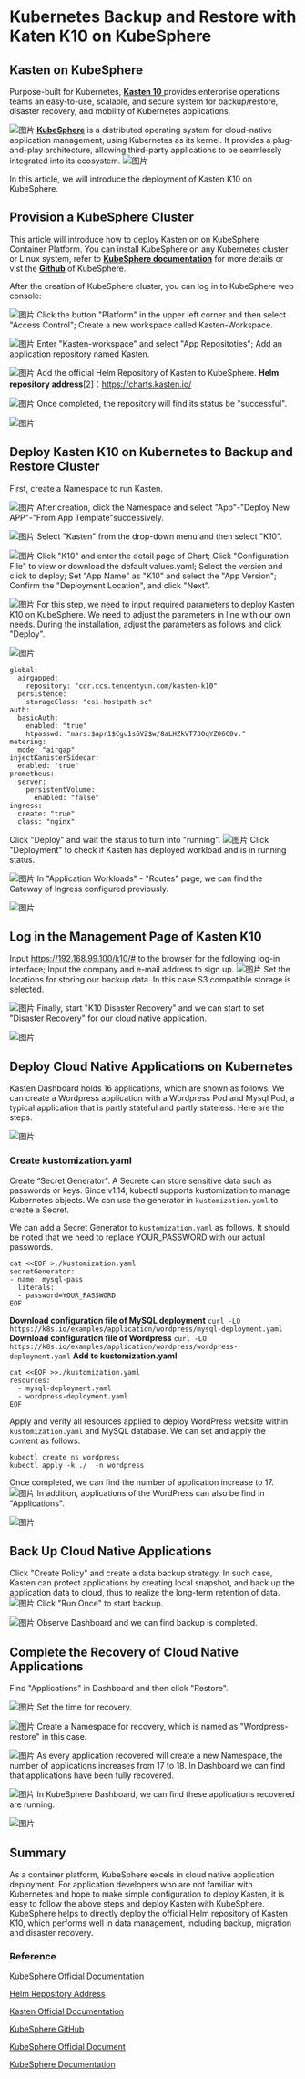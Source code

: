 # Kubernetes Backup and Restore with Katen K10 on KubeSphere

## Kasten on KubeSphere

Purpose-built for Kubernetes, [**Kasten 10** ](https://docs.kasten.io/)provides enterprise operations teams an easy-to-use, scalable, and secure system for backup/restore, disaster recovery, and mobility of Kubernetes applications. 

![图片](https://mmbiz.qpic.cn/mmbiz_png/u5Pibv7AcsEVk4LkRgDb1pZe8ppcY6iaCmn82SkdfugiaHXich4WNXhrGAib38icvgVlz7iboIR1t7nqu2wEGgp9qlicqw/640?wx_fmt=png&tp=webp&wxfrom=5&wx_lazy=1&wx_co=1)
**[KubeSphere](https://kubesphere.io/docs/introduction/what-is-kubesphere/)** is a distributed operating system for cloud-native application management, using Kubernetes as its kernel. It provides a plug-and-play architecture, allowing third-party applications to be seamlessly integrated into its ecosystem.
![图片](https://kubesphere.io/images/docs/introduction/what-is-kubesphere/architecture-1.png)

In this article, we will introduce the deployment of Kasten K10 on KubeSphere.

## Provision a KubeSphere Cluster

This article will introduce how to deploy Kasten on on KubeSphere Container Platform. You can install KubeSphere on any Kubernetes cluster or Linux system, refer to [**KubeSphere documentation**](https://kubesphere.io/docs/quick-start/all-in-one-on-linux/) for more details or vist the [**Github**]( https://github.com/kubesphere/website) of KubeSphere.

After the creation of KubeSphere cluster, you can log in to KubeSphere web console:

![图片](https://mmbiz.qpic.cn/mmbiz_png/u5Pibv7AcsEVk4LkRgDb1pZe8ppcY6iaCmdfABicRCXlj9YWuJN7OiaeodbIzz4niaChwzib5dWZeWlH6jEM2jt3opibA/640?wx_fmt=png&tp=webp&wxfrom=5&wx_lazy=1&wx_co=1)
Click the button  "Platform" in the upper left corner and then select "Access Control"; Create a new workspace called Kasten-Workspace.

![图片](https://mmbiz.qpic.cn/mmbiz_png/u5Pibv7AcsEVk4LkRgDb1pZe8ppcY6iaCmbXUeVRNAxFhYVicwnvtzOfbKyaPRUfEEDl41hh0yGCFcFNuiaPYIYTibg/640?wx_fmt=png&tp=webp&wxfrom=5&wx_lazy=1&wx_co=1)
Enter "Kasten-workspace" and select "App Repositoties"; Add an application repository named Kasten.

![图片](https://mmbiz.qpic.cn/mmbiz_png/u5Pibv7AcsEVk4LkRgDb1pZe8ppcY6iaCmO95B3EsAEmS0lIXsibicTGYUZJQlphHtkqkNceIrnJPByQTd9euOwKFA/640?wx_fmt=png&tp=webp&wxfrom=5&wx_lazy=1&wx_co=1)
Add the official Helm Repository of Kasten to KubeSphere. **Helm repository address**[2]：https://charts.kasten.io/

![图片](https://mmbiz.qpic.cn/mmbiz_png/u5Pibv7AcsEVk4LkRgDb1pZe8ppcY6iaCmiamCwAqias6U61st20oibzJLrhSXKEjwjREodIPsxfP8LB0Eewqy50l4Q/640?wx_fmt=png&tp=webp&wxfrom=5&wx_lazy=1&wx_co=1)
Once completed, the repository will find its status be "successful".

![图片](https://mmbiz.qpic.cn/mmbiz_png/u5Pibv7AcsEVk4LkRgDb1pZe8ppcY6iaCmpa2jFHavCoXCrzV4ZokjLQMWXtEVbPo69ojGd0ahg5Mz0wicDDDNqMw/640?wx_fmt=png&tp=webp&wxfrom=5&wx_lazy=1&wx_co=1)
## Deploy Kasten K10 on Kubernetes to Backup and Restore Cluster

First, create a Namespace to run Kasten.

![图片](https://mmbiz.qpic.cn/mmbiz_png/u5Pibv7AcsEVk4LkRgDb1pZe8ppcY6iaCmSl6j2NWGVAUEHLj9YwJ6iaXntB14hS1keCjfCZeOztz6T5Eg91a5oLw/640?wx_fmt=png&tp=webp&wxfrom=5&wx_lazy=1&wx_co=1)
After creation, click the Namespace and select "App"-"Deploy New APP"-"From App Template"successively.

![图片](https://mmbiz.qpic.cn/mmbiz_png/u5Pibv7AcsEVk4LkRgDb1pZe8ppcY6iaCmBJEPnZhqskCUicU9eibfIxLko8nPzULL2IAWUnG1gnN8ZiaY8ibBJnHic5g/640?wx_fmt=png&tp=webp&wxfrom=5&wx_lazy=1&wx_co=1)
Select "Kasten" from the drop-down menu and then select "K10".

![图片](https://mmbiz.qpic.cn/mmbiz_png/u5Pibv7AcsEVk4LkRgDb1pZe8ppcY6iaCmqdNRH2bWY9M5oaZGibpYdsmGOXP45tHqOJZ3emmWwGcg9yJs3RWoTcg/640?wx_fmt=png&tp=webp&wxfrom=5&wx_lazy=1&wx_co=1)
Click "K10" and enter the detail page of Chart; Click "Configuration File" to view or download the default values.yaml; Select the version and click to deploy; Set "App Name" as "K10" and select the "App Version"; Confirm the "Deployment Location", and click "Next".

![图片](https://mmbiz.qpic.cn/mmbiz_png/u5Pibv7AcsEVk4LkRgDb1pZe8ppcY6iaCm8SeiaU3wI9YJ2n5hSxLqtRQlnqLErGtibDcjUdpLYZibdaOIK3FEb8ULA/640?wx_fmt=png&tp=webp&wxfrom=5&wx_lazy=1&wx_co=1)
For this step, we need to input required parameters to deploy Kasten K10 on KubeSphere. We need to adjust the parameters in line with our own needs. During the installation, adjust the parameters as follows and click "Deploy".

![图片](https://mmbiz.qpic.cn/mmbiz_png/u5Pibv7AcsEVk4LkRgDb1pZe8ppcY6iaCmeqAXArS9CiajcH99oYgPxNceq5LOrorPq8kCSqqM2ljjw6GuptkFN2g/640?wx_fmt=png&tp=webp&wxfrom=5&wx_lazy=1&wx_co=1)
  ```
global: 
    airgapped: 
      repository: "ccr.ccs.tencentyun.com/kasten-k10"
    persistence: 
      storageClass: "csi-hostpath-sc"
  auth: 
    basicAuth: 
      enabled: "true"
      htpasswd: "mars:$apr1$Cgu1sGVZ$w/8aLHZkVT73OqYZ06C0v."
  metering: 
    mode: "airgap"
  injectKanisterSidecar: 
    enabled: "true"
  prometheus: 
    server: 
      persistentVolume: 
        enabled: "false"
  ingress: 
    create: "true"
    class: "nginx"
  ```
Click "Deploy" and wait the status to turn into "running".
![图片](https://mmbiz.qpic.cn/mmbiz_png/u5Pibv7AcsEVk4LkRgDb1pZe8ppcY6iaCm0KD3VeIUXR9LqChiaHiaVxY9EXiaMlXRphlk14vBnClmV79LxrKiaAic8icg/640?wx_fmt=png&tp=webp&wxfrom=5&wx_lazy=1&wx_co=1)
Click "Deployment" to check if Kasten has deployed workload and is in running status.

![图片](https://mmbiz.qpic.cn/mmbiz_png/u5Pibv7AcsEVk4LkRgDb1pZe8ppcY6iaCm4DCcT0BkLvBsVVYPiaZzbQtytibDiaJz4ZtffjlFq1eF5dldUqOuCbngA/640?wx_fmt=png&tp=webp&wxfrom=5&wx_lazy=1&wx_co=1)
In "Application Workloads" - "Routes" page, we can find the Gateway of Ingress configured previously.

![图片](https://mmbiz.qpic.cn/mmbiz_png/u5Pibv7AcsEVk4LkRgDb1pZe8ppcY6iaCm0mpn3orh3I7P7nebE1B9AuN1KsXKSiczsklNWGic1pwQeibrTVmlz68uA/640?wx_fmt=png&tp=webp&wxfrom=5&wx_lazy=1&wx_co=1)
## Log in the Management Page of Kasten K10

Input https://192.168.99.100/k10/#  to the browser for the following log-in interface; Input the company and e-mail address to sign up.
![图片](https://mmbiz.qpic.cn/mmbiz_png/u5Pibv7AcsEVk4LkRgDb1pZe8ppcY6iaCm7NQr7PVwVdLvJficZgHDZURCet4iclt4RgqrItn1ic2pibEMchakFGjzDQ/640?wx_fmt=png&tp=webp&wxfrom=5&wx_lazy=1&wx_co=1)
Set the locations for storing our backup data. In this case S3 compatible storage is selected.

![图片](https://mmbiz.qpic.cn/mmbiz_png/u5Pibv7AcsEVk4LkRgDb1pZe8ppcY6iaCmqhHQ2JSRssJkic1px6dvawJtkTD1ejfibe3RW6ibWM5WUXfVV5uIvau6A/640?wx_fmt=png&tp=webp&wxfrom=5&wx_lazy=1&wx_co=1)
Finally, start "K10 Disaster Recovery" and we can start to set "Disaster Recovery" for our cloud native application.

![图片](https://mmbiz.qpic.cn/mmbiz_png/u5Pibv7AcsEVk4LkRgDb1pZe8ppcY6iaCmy5JuDZHyljwwwpiaXXqPAFZFQ0g29oT86WIVEibzZu6ib0Hp5fAn4ibjmQ/640?wx_fmt=png&tp=webp&wxfrom=5&wx_lazy=1&wx_co=1)
## Deploy Cloud Native Applications on Kubernetes

Kasten Dashboard holds 16 applications, which are shown as follows. We can create a Wordpress application with a Wordpress Pod and Mysql Pod, a typical application that is partly stateful and partly stateless. Here are the steps.

![图片](https://mmbiz.qpic.cn/mmbiz_png/u5Pibv7AcsEVk4LkRgDb1pZe8ppcY6iaCmJaPIjJaPW8XyWhg6u1Npona1ibsMaCLVLAVApPZhjDJ7CqOk9t5g7KQ/640?wx_fmt=png&tp=webp&wxfrom=5&wx_lazy=1&wx_co=1)
### Create kustomization.yaml

Create “Secret Generator". A Secrete can store sensitive data such as passwords or keys. Since v1.14, kubectl supports kustomization to manage Kubernetes objects. We can use the generator in `kustomization.yaml` to create a Secret.

We can add a Secret Generator to `kustomization.yaml` as follows. It should be noted that we need to replace YOUR_PASSWORD with our actual passwords.
```
cat <<EOF >./kustomization.yaml
secretGenerator:
- name: mysql-pass
  literals:
  - password=YOUR_PASSWORD
EOF
```
**Download configuration file of MySQL deployment**
`curl -LO https://k8s.io/examples/application/wordpress/mysql-deployment.yaml`
**Download configuration file of Wordpress**
`curl -LO https://k8s.io/examples/application/wordpress/wordpress-deployment.yaml`
**Add to kustomization.yaml**
```
cat <<EOF >>./kustomization.yaml
resources:
  - mysql-deployment.yaml
  - wordpress-deployment.yaml
EOF
```
Apply and verify all resources applied to deploy WordPress website within `kustomization.yaml` and MySQL  database. We can set and apply the content as follows.
```
kubectl create ns wordpress
kubectl apply -k ./  -n wordpress
```
Once completed, we can find the number of application increase to 17.
![图片](https://mmbiz.qpic.cn/mmbiz_png/u5Pibv7AcsEVk4LkRgDb1pZe8ppcY6iaCmWIocX6ZcCTOIKvibdRvzSeKXKM6Tb4aib70HfknpXf7LxIZtCP8WLLgA/640?wx_fmt=png&tp=webp&wxfrom=5&wx_lazy=1&wx_co=1)
In addition, applications of the WordPress can also be find in "Applications".

![图片](https://mmbiz.qpic.cn/mmbiz_png/u5Pibv7AcsEVk4LkRgDb1pZe8ppcY6iaCmu3s5qaSZAoTzOdC5hUBwXFyIpjEdP66ia9ks3p1OoiaCcGsk4rwHo4Ng/640?wx_fmt=png&tp=webp&wxfrom=5&wx_lazy=1&wx_co=1)
## Back Up Cloud Native Applications

Click "Create Policy" and create a data backup strategy. In such case, Kasten can protect applications by creating local snapshot, and back up the application data to cloud, thus to realize the long-term retention of data.
![图片](https://mmbiz.qpic.cn/mmbiz_png/u5Pibv7AcsEVk4LkRgDb1pZe8ppcY6iaCmmVGTH3dQgtHM3IwB2RyC6ZuHI7KlCbfsjwLPpNuMvjueXsRjlsmiaVA/640?wx_fmt=png&tp=webp&wxfrom=5&wx_lazy=1&wx_co=1)
Click "Run Once" to start backup.

![图片](https://mmbiz.qpic.cn/mmbiz_png/u5Pibv7AcsEVk4LkRgDb1pZe8ppcY6iaCmzh4wYWcU98YInBxSicocILus7G9PC8hLJcJ0jbkpblnBy9dqrFf9nvQ/640?wx_fmt=png&tp=webp&wxfrom=5&wx_lazy=1&wx_co=1)
Observe Dashboard and we can find backup is completed.

## Complete the Recovery of Cloud Native Applications

Find "Applications" in Dashboard and then click "Restore".

![图片](https://mmbiz.qpic.cn/mmbiz_png/u5Pibv7AcsEVk4LkRgDb1pZe8ppcY6iaCmacsMzgj5D5QJtelj9TJzibiacTq9TCQ34BqT9h4jC2my4TEKj0CqTmuw/640?wx_fmt=png&tp=webp&wxfrom=5&wx_lazy=1&wx_co=1)
Set the time for recovery.

![图片](https://mmbiz.qpic.cn/mmbiz_png/u5Pibv7AcsEVk4LkRgDb1pZe8ppcY6iaCmbUouIkOhLhuGAVmjcDPuoZcm4kE5bO5E9Fg7L3q94gUgoJ4NLSicqaw/640?wx_fmt=png&tp=webp&wxfrom=5&wx_lazy=1&wx_co=1)
Create a Namespace for recovery, which is named as "Wordpress-restore" in this case.

![图片](https://mmbiz.qpic.cn/mmbiz_png/u5Pibv7AcsEVk4LkRgDb1pZe8ppcY6iaCmkOqytfVVUg0FpZUlBHm9Ue716l0OicofKsQ6LR43uyd0OV4I09uqCLg/640?wx_fmt=png&tp=webp&wxfrom=5&wx_lazy=1&wx_co=1)
As every application recovered will create a new Namespace, the number of applications increases from 17 to 18. In Dashboard we can find that applications have been fully recovered.

![图片](https://mmbiz.qpic.cn/mmbiz_png/u5Pibv7AcsEVk4LkRgDb1pZe8ppcY6iaCmwpIQDlUK4nSiaVaxeK7uznIBIN44LiaR6OlpgAUAk7oBjc9051DuL9fA/640?wx_fmt=png&tp=webp&wxfrom=5&wx_lazy=1&wx_co=1)
In KubeSphere Dashboard, we can find these applications recovered are running.

![图片](https://mmbiz.qpic.cn/mmbiz_png/u5Pibv7AcsEVk4LkRgDb1pZe8ppcY6iaCmHz5Q9CFFjCouqfAM9iaZm0q4H5icicf1LjW6ml0pIsUPIC77Z3aquPk0Q/640?wx_fmt=png&tp=webp&wxfrom=5&wx_lazy=1&wx_co=1)
## Summary

As a container platform, KubeSphere excels in cloud native application deployment. For application developers who are not familiar with Kubernetes and hope to make simple configuration to deploy Kasten, it is easy to follow the above steps and deploy Kasten with KubeSphere. KubeSphere helps to directly deploy the official Helm repository of Kasten K10, which performs well in data management, including backup, migration and disaster recovery.


### Reference

[KubeSphere Official Documentation](https://kubesphere.io/docs/)

[Helm Repository Address](https://charts.kasten.io/)

[Kasten Official Documentation](https://docs.kasten.io/)

[KubeSphere GitHub](https://github.com/kubesphere/kubesphere)

[KubeSphere Official Document](https://kubesphere.io/docs/introduction/what-is-kubesphere/)

[KubeSphere Documentation](https://kubesphere.io/docs/) 